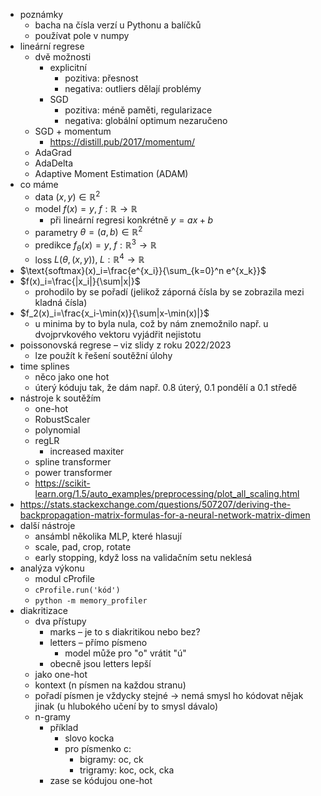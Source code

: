 - poznámky
	- bacha na čísla verzí u Pythonu a balíčků
	- používat pole v numpy
- lineární regrese
	- dvě možnosti
		- explicitní
			- pozitiva: přesnost
			- negativa: outliers dělají problémy
		- SGD
			- pozitiva: méně paměti, regularizace
			- negativa: globální optimum nezaručeno
	- SGD + momentum
		- https://distill.pub/2017/momentum/
	- AdaGrad
	- AdaDelta
	- Adaptive Moment Estimation (ADAM)
- co máme
	- data $(x,y)\in\mathbb R^2$
	- model $f(x)=y,\;f:\mathbb R\to \mathbb R$
		- při lineární regresi konkrétně $y=ax+b$
	- parametry $\theta=(a,b)\in\mathbb R^2$
	- predikce $f_\theta(x)=y,\;f:\mathbb R^3\to \mathbb R$
	- loss $L(\theta,(x,y)),\;L:\mathbb R^4\to \mathbb R$
- $\text{softmax}(x)_i=\frac{e^{x_i}}{\sum_{k=0}^n e^{x_k}}$
- $f(x)_i=\frac{|x_i|}{\sum|x|}$
	- prohodilo by se pořadí (jelikož záporná čísla by se zobrazila mezi kladná čísla)
- $f_2(x)_i=\frac{x_i-\min(x)}{\sum|x-\min(x)|}$
	- u minima by to byla nula, což by nám znemožnilo např. u dvojprvkového vektoru vyjádřit nejistotu
- poissonovská regrese – viz slidy z roku 2022/2023
	- lze použít k řešení soutěžní úlohy
- time splines
	- něco jako one hot
	- úterý kóduju tak, že dám např. 0.8 úterý, 0.1 pondělí a 0.1 středě 
- nástroje k soutěžím
	- one-hot
	- RobustScaler
	- polynomial
	- regLR
		- increased maxiter
	- spline transformer
	- power transformer
	- https://scikit-learn.org/1.5/auto_examples/preprocessing/plot_all_scaling.html
- https://stats.stackexchange.com/questions/507207/deriving-the-backpropagation-matrix-formulas-for-a-neural-network-matrix-dimen
- další nástroje
	- ansámbl několika MLP, které hlasují
	- scale, pad, crop, rotate
	- early stopping, když loss na validačním setu neklesá
- analýza výkonu
	- modul cProfile
	- `cProfile.run('kód')`
	- `python -m memory_profiler`
- diakritizace
	- dva přístupy
		- marks – je to s diakritikou nebo bez?
		- letters – přímo písmeno
			- model může pro "o" vrátit "ú"
		- obecně jsou letters lepší
	- jako one-hot
	- kontext (n písmen na každou stranu)
	- pořadí písmen je vždycky stejné → nemá smysl ho kódovat nějak jinak (u hlubokého učení by to smysl dávalo)
	- n-gramy
		- příklad
			- slovo kocka
			- pro písmenko c:
				- bigramy: oc, ck
				- trigramy: koc, ock, cka
		- zase se kódujou one-hot
